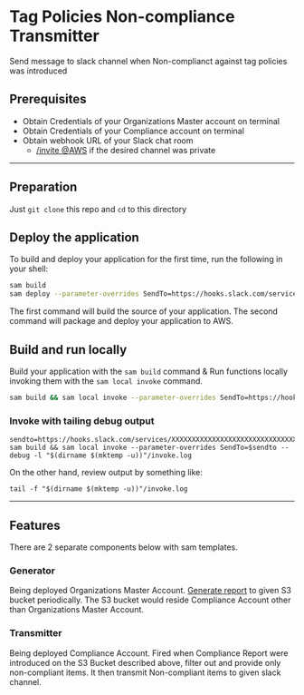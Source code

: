 # Tag Policies Non-compliance Transmitter

<!--StackName:TagPoliciesNoncomplianceTransmitter-->
Send message to slack channel when Non-complianct against tag policies was introduced

## Prerequisites

- Obtain Credentials of your Organizations Master account on terminal
- Obtain Credentials of your Compliance account on terminal
- Obtain webhook URL of your Slack chat room
  - [/invite @AWS](https://docs.aws.amazon.com/chatbot/latest/adminguide/getting-started.html#chat-client-setup) if the desired channel was private

---

## Preparation

Just `git clone` this repo and `cd` to this directory

## Deploy the application

To build and deploy your application for the first time, run the following in your shell:

```bash
sam build
sam deploy --parameter-overrides SendTo=https://hooks.slack.com/services/XXXXXXXXXXXXXXXXXXXXXXXXXXXXXXXXXXXXXXXXXXXXXX --resolve-s3
```

The first command will build the source of your application. The second command will package and deploy your application to AWS.

## Build and run locally

Build your application with the `sam build` command & Run functions locally invoking them with the `sam local invoke` command.

```bash
sam build && sam local invoke --parameter-overrides SendTo=https://hooks.slack.com/services/XXXXXXXXXXXXXXXXXXXXXXXXXXXXXXXXXXXXXXXXXXXXXX
```

### Invoke with tailing debug output

```
sendto=https://hooks.slack.com/services/XXXXXXXXXXXXXXXXXXXXXXXXXXXXXXXXXXXXXXXXXXXXXX
sam build && sam local invoke --parameter-overrides SendTo=$sendto --debug -l "$(dirname $(mktemp -u))"/invoke.log
```
On the other hand, review output by something like:

`tail -f "$(dirname $(mktemp -u))"/invoke.log`

---

## Features

There are 2 separate components below with sam templates.

### Generator

Being deployed Organizations Master Account.
[Generate report](https://boto3.amazonaws.com/v1/documentation/api/latest/reference/services/resourcegroupstaggingapi.html#ResourceGroupsTaggingAPI.Client.start_report_creation) to given S3 bucket periodically.
The S3 bucket would reside Compliance Account other than Organizations Master Account.

### Transmitter

Being deployed Compliance Account.
Fired when Compliance Report were introduced on the S3 Bucket described above, filter out and provide only non-compliant items. It then transmit Non-compliant items to given slack channel.


